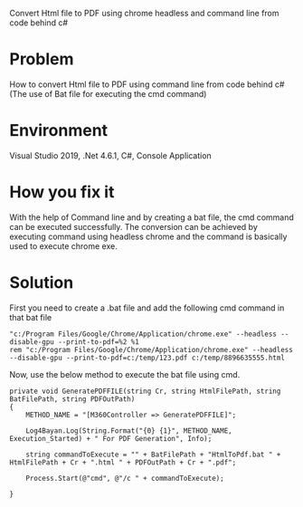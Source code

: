 Convert Html file to PDF using chrome headless and command line from code behind c#

# Problem
How to convert Html file to PDF using command line from code behind c# (The use of Bat file for executing the cmd command)

# Environment
Visual Studio 2019, .Net 4.6.1, C#, Console Application

# How you fix it
With the help of Command line and by creating a bat file, the cmd command can be executed successfully. The conversion can be achieved by executing command using headless chrome and the command is basically used to execute chrome exe.

# Solution
First you need to create a .bat file and add the following cmd command in that bat file


```
"c:/Program Files/Google/Chrome/Application/chrome.exe" --headless --disable-gpu --print-to-pdf=%2 %1
rem "c:/Program Files/Google/Chrome/Application/chrome.exe" --headless --disable-gpu --print-to-pdf=c:/temp/123.pdf c:/temp/8896635555.html

```

Now, use the below method to execute the bat file using cmd.

```
private void GeneratePDFFILE(string Cr, string HtmlFilePath, string BatFilePath, string PDFOutPath)
{
    METHOD_NAME = "[M360Controller => GeneratePDFFILE]";

    Log4Bayan.Log(String.Format("{0} {1}", METHOD_NAME, Execution_Started) + " For PDF Generation", Info);

    string commandToExecute = "" + BatFilePath + "HtmlToPdf.bat " + HtmlFilePath + Cr + ".html " + PDFOutPath + Cr + ".pdf";

    Process.Start(@"cmd", @"/c " + commandToExecute);

}

```
